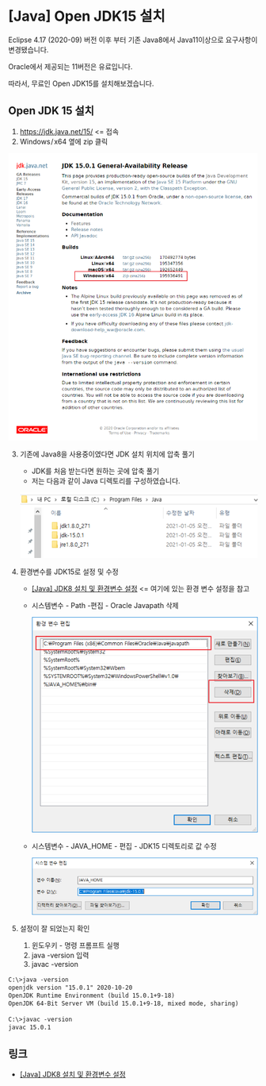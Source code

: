 # [Java] Open JDK15 설치

Eclipse 4.17 (2020-09) 버전 이후 부터 기존 Java8에서 Java11이상으로 요구사항이 변경됐습니다.

Oracle에서 제공되는 11버전은 유료입니다.

따라서, 무료인 Open JDK15를 설치해보겠습니다.



## Open JDK 15 설치

1. <https://jdk.java.net/15/>    <= 접속
2. Windows / x64 옆에 zip 클릭

![OpenJDK1](OpenJDK1.png)

3. 기존에 Java8을 사용중이였다면 JDK 설치 위치에 압축 풀기

   * JDK를 처음 받는다면 원하는 곳에 압축 풀기
   * 저는 다음과 같이 Java 디렉토리를 구성하였습니다.

   ![OpenJDK2](OpenJDK2.png)

3. 환경변수를 JDK15로 설정 및 수정

   * [[Java] JDK8 설치 및 환경변수 설정](https://poetic-code.tistory.com/75?category=832502) <= 여기에 있는 환경 변수 설정을 참고

   * 시스템변수 - Path -편집 - Oracle Javapath 삭제

     ![OpenJDK3](OpenJDK3.png)

   * 시스템변수 - JAVA_HOME - 편집 - JDK15 디렉토리로 값 수정

     ![OpenJDK4](OpenJDK4.png)

4. 설정이 잘 되었는지 확인
   1. 윈도우키 - 명령 프롬프트 실행
   2. java -version 입력
   3. javac -version

```shell
C:\>java -version
openjdk version "15.0.1" 2020-10-20
OpenJDK Runtime Environment (build 15.0.1+9-18)
OpenJDK 64-Bit Server VM (build 15.0.1+9-18, mixed mode, sharing)

C:\>javac -version
javac 15.0.1
```



## 링크

* [[Java] JDK8 설치 및 환경변수 설정](https://poetic-code.tistory.com/75?category=832502)



